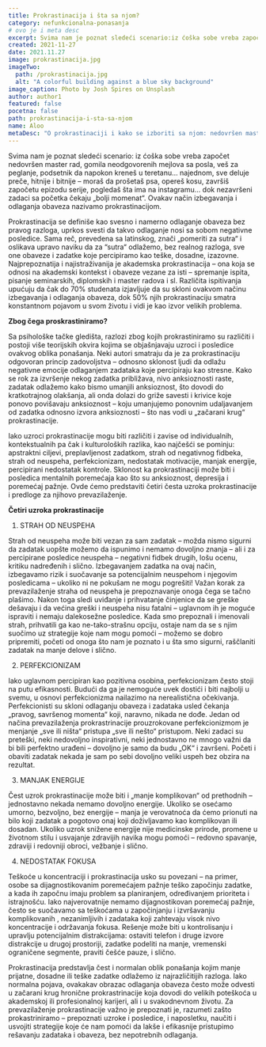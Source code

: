 ```yaml
---
title: Prokrastinacija i šta sa njom?
category: nefunkcionalna-ponasanja
# ovo je i meta desc
excerpt: Svima nam je poznat sledeći scenario:iz ćoška sobe vreba započet nedovršen master rad, gomila neodgovorenih mejlova sa posla...
created: 2021-11-27
date: 2021.11.27
image: prokrastinacija.jpg
imageTwo:
  path: /prokrastinacija.jpg
  alt: "A colorful building against a blue sky background"
image_caption: Photo by Josh Spires on Unsplash
author: author1
featured: false
pocetna: false
path: prokrastinacija-i-sta-sa-njom
name: Aloo
metaDesc: "O prokrastinaciji i kako se izboriti sa njom: nedovršen master rad, gomila neodgovorenih mejlova sa posla..."
---
```



Svima nam je poznat sledeći scenario: iz ćoška sobe vreba započet nedovršen master rad, gomila neodgovorenih mejlova sa posla, veš za peglanje, podsetnik da napokon kreneš u teretanu… najednom, sve deluje preče, hitnije i bitnije – moraš da prošetaš psa, opereš kosu, završiš započetu epizodu serije, pogledaš šta ima na instagramu… dok nezavršeni zadaci sa početka čekaju „bolji momenat“.  Ovakav način izbegavanja i odlaganja obaveza nazivamo prokrastinacijom. 

Prokrastinacija se definiše kao svesno i namerno odlaganje obaveza bez pravog razloga, uprkos svesti da takvo odlaganje nosi sa sobom negativne posledice. Sama reč, prevedena sa latinskog, znači „pomeriti za sutra“ i oslikava upravo naviku da za “sutra“ odlažemo, bez realnog razloga, sve one obaveze i zadatke koje percipiramo kao teške, dosadne, izazovne.	Najprepoznatija i najistraživanija je akademska prokrastinacija – ona koja se odnosi na akademski kontekst i obaveze vezane za isti – spremanje ispita, pisanje seminarskih, diplomskih i master radova i sl. Različita ispitivanja upućuju da čak do 70% studenata izjavljuje da su skloni ovakvom načinu izbegavanja i odlaganja obaveza, dok 50% njih prokrastinaciju smatra konstantnom pojavom u svom životu i vidi je kao izvor velikih problema.

**Zbog čega proskrastiniramo?**

Sa psihološke tačke gledišta, razlozi zbog kojih prokrastiniramo su različiti i postoji više teorijskih okvira kojima se objašnjavaju uzroci i posledice ovakvog oblika ponašanja. Neki autori smatraju da je za prokrastinaciju odgovoran princip zadovoljstva – odnosno sklonost ljudi da odlažu negativne emocije odlaganjem zadataka koje percipiraju kao stresne. Kako se rok za izvršenje nekog zadatka približava, nivo anksioznosti raste, zadatak odlažemo kako bismo umanjili anksioznost, što dovodi do kratkotrajnog olakšanja, ali onda dolazi do griže savesti i krivice koje ponovo povišavaju anksioznost – koju umanjujemo ponovnim udaljavanjem od zadatka odnosno izvora anksioznosti – što nas vodi u „začarani krug“ prokrastinacije. 

Iako uzroci prokrastinacije mogu biti različiti i zavise od individualnih, kontekstualnih pa čak i kulturoloških razlika, kao najčešći se pominju: apstraktni ciljevi, preplavljenost zadatkom, strah od negativnog fidbeka, strah od neuspeha, perfekcionizam, nedostatak motivacije, manjak energije, percipirani nedostatak kontrole. Sklonost ka prokrastinaciji može biti i posledica mentalnih poremećaja kao što su anksioznost, depresija i poremećaj pažnje. Ovde ćemo predstaviti četiri česta uzroka prokrastinacije i predloge za njihovo prevazilaženje.

**Četiri uzroka prokrastinacije**

1. STRAH OD NEUSPEHA

Strah od neuspeha može biti vezan za sam zadatak – možda nismo sigurni da zadatak uopšte možemo da ispunimo i nemamo dovoljno znanja – ali i za percipirane posledice neuspeha – negativni fidbek drugih, lošu ocenu, kritiku nadređenih i slično. Izbegavanjem zadatka na ovaj način, izbegavamo rizik i suočavanje sa potencijalnim neuspehom i njegovim posledicama – ukoliko ni ne pokušam ne mogu pogrešiti! Važan korak za prevazilaženje straha od neuspeha je prepoznavanje onoga čega se tačno plašimo. Nakon toga sledi uviđanje i prihvatanje činjenice da se greške dešavaju i da većina greški i neuspeha nisu fatalni – uglavnom ih je moguće ispraviti i nemaju dalekosežne posledice. Kada smo prepoznali i imenovali strah, prihvatili ga kao ne-tako-strašnu opciju, ostaje nam da se s njim suočimo uz strategije koje nam mogu pomoći – možemo se dobro pripremiti, početi od onoga što nam je poznato i u šta smo sigurni, raščlaniti zadatak na manje delove i slično.

2. PERFEKCIONIZAM

Iako uglavnom percipiran kao pozitivna osobina, perfekcionizam često stoji na putu efikasnosti. Budući da ga je nemoguće uvek dostići i biti najbolji u svemu, u osnovi perfekcionizma nailazimo na nerealistična očekivanja. Perfekcionisti su skloni odlaganju obaveza i zadataka usled čekanja „pravog, savršenog momenta“ koji, naravno, nikada ne dođe. Jedan od načina prevazilaženja prokrastrinacije prouzrokovane perfekcionizmom je menjanje „sve ili ništa“ pristupa „sve ili nešto“ pristupom. Neki zadaci su preteški, neki nedovoljno inspirativni, neki jednostavno ne mnogo važni da bi bili perfektno urađeni – dovoljno je samo da budu „OK“ i završeni. Početi i obaviti zadatak nekada je sam po sebi dovoljno veliki uspeh bez obzira na rezultat.

3. MANJAK ENERGIJE

Čest uzrok prokrastinacije može biti i „manje komplikovan“ od prethodnih – jednostavno nekada nemamo dovoljno energije. Ukoliko se osećamo umorno, bezvoljno, bez energije – manja je verovatnoća da ćemo prionuti na bilo koji zadatak a pogotovo onaj koji doživljavamo kao komplikovan ili dosadan. Ukoliko uzrok snižene energije nije medicinske prirode, promene u životnom stilu i usvajanje zdravijih navika mogu pomoći – redovno spavanje, zdraviji i redovniji obroci, vežbanje i slično.

4. NEDOSTATAK FOKUSA

Teškoće u koncentraciji i prokrastinacija usko su povezani – na primer, osobe sa dijagnostikovanim poremećajem pažnje teško započinju zadatke, a kada ih započnu imaju problem sa planiranjem, određivanjem prioriteta i istrajnošću. Iako najverovatnije nemamo  dijagnostikovan poremećaj pažnje, često se suočavamo sa teškoćama u započinjanju i izvršavanju komplikovanih , nezanimljivih i zadataka koji zahtevaju visok nivo koncentracije i održavanja fokusa. Rešenje može biti u kontrolisanju i upravlju potencijalnim distrakcijama: ostaviti telefon i druge izvore distrakcije u drugoj prostoriji, zadatke podeliti na manje, vremenski ograničene segmente, praviti češće pauze, i slično.

Prokrastinacija predstavlja čest i normalan oblik ponašanja kojim manje prijatne, dosadne ili teške zadatke odlažemo iz najrazličitijih razloga. Iako normalna pojava, ovakakav obrazac odlaganja obaveza često može odvesti u začarani krug hronične prokrastrinacije koja dovodi do velikih poteškoća u akademskoj ili profesionalnoj karijeri, ali i u svakodnevnom životu. Za prevazilaženje prokrastinacije važno je prepoznati je, razumeti zašto prokastriniramo – prepoznati uzroke i posledice, i naposletku, naučiti i usvojiti strategije koje će nam pomoći da lakše i efikasnije pristupimo rešavanju zadataka i obaveza, bez nepotrebnih odlaganja.


